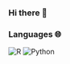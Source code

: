 ### Hi there 👋

### Languages 🌐

![R](https://img.shields.io/badge/-R-05122A?style=flat&logo=R)
![Python](https://img.shields.io/badge/-Python-05122A?style=flat&logo=python)
